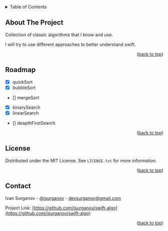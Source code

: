 <div id="top"></div>

<!-- TABLE OF CONTENTS -->
<details>
  <summary>Table of Contents</summary>
  <ol>
    <li>
      <a href="#about-the-project">About The Project</a>
    </li>
    <li><a href="#roadmap">Roadmap</a></li>
    <li><a href="#license">License</a></li>
    <li><a href="#contact">Contact</a></li>
  </ol>
</details>



<!-- ABOUT THE PROJECT -->
## About The Project

Collection of classic algorithms that I know and use.

I will try to use different approaches to better understand swift.


<p align="right">(<a href="#top">back to top</a>)</p>


<!-- ROADMAP -->
## Roadmap

- [x] quickSort
- [x] bubbleSort
- [] mergeSort
- [x] binarySearch
- [x] linearSearch
- [] deapthFirstSearch

<p align="right">(<a href="#top">back to top</a>)</p>


<!-- LICENSE -->
## License

Distributed under the MIT License. See `LICENSE.txt` for more information.

<p align="right">(<a href="#top">back to top</a>)</p>



<!-- CONTACT -->
## Contact

Ivan Surganov - [@isurganov](https://www.linkedin.com/in/ivansurganov/) - devsurganov@gmail.com

Project Link: [https://github.com/isurganov/swift-algo](https://github.com/isurganov/swift-algo)

<p align="right">(<a href="#top">back to top</a>)</p>



